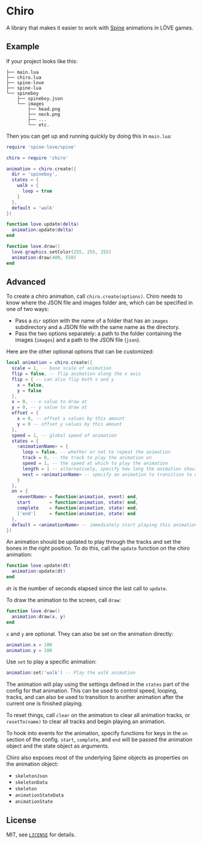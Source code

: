 Chiro
===

A library that makes it easier to work with [Spine](http://esotericsoftware.com/) animations in LÖVE
games.

Example
---

If your project looks like this:

```
├── main.lua
├── chiro.lua
├── spine-love
├── spine-lua
└── spineboy
    ├── spineboy.json
    └── images
        ├── head.png
        ├── neck.png
        ├── ...
        └── etc.
```

Then you can get up and running quickly by doing this in `main.lua`:

```lua
require 'spine-love/spine'

chiro = require 'chiro'

animation = chiro.create({
  dir = 'spineboy',
  states = {
    walk = {
      loop = true
    }
  },
  default = 'walk'
})

function love.update(delta)
  animation:update(delta)
end

function love.draw()
  love.graphics.setColor(255, 255, 255)
  animation:draw(400, 550)
end
```

Advanced
---

To create a chiro animation, call `chiro.create(options)`.  Chiro needs to know where the JSON
file and images folder are, which can be specified in one of two ways:

- Pass a `dir` option with the name of a folder that has an `images` subdirectory and a JSON file
  with the same name as the directory.
- Pass the two options separately: a path to the folder containing the images (`images`) and a path
  to the JSON file (`json`).

Here are the other optional options that can be customized:

```lua
local animation = chiro.create({
  scale = 1, -- base scale of animation
  flip = false, -- flip animation along the x axis
  flip = { -- can also flip both x and y
    x = false,
    y = false
  },
  x = 0, -- x value to draw at
  y = 0, -- y value to draw at
  offset = {
    x = 0, -- offset x values by this amount
    y = 0 -- offset y values by this amount
  },
  speed = 1, -- global speed of animation
  states = {
    <animationName> = {
      loop = false, -- whether or not to repeat the animation
      track = 0, -- the track to play the animation on
      speed = 1, -- the speed at which to play the animation
      length = 1 -- alternatively, specify how long the animation should take to complete
      next = <animationName> -- specify an animation to transition to on completion
    }
  },
  on = {
    <eventName> = function(animation, event) end,
    start       = function(animation, state) end,
    complete    = function(animation, state) end,
    ['end']     = function(animation, state) end
  },
  default = <animationName> -- immediately start playing this animation
})
```

An animation should be updated to play through the tracks and set the bones in the right position.
To do this, call the `update` function on the chiro animation:

```lua
function love.update(dt)
  animation:update(dt)
end
```

`dt` is the number of seconds elapsed since the last call to `update`.

To draw the animation to the screen, call `draw`:

```lua
function love.draw()
  animation:draw(x, y)
end
```

`x` and `y` are optional.  They can also be set on the animation directly:

```lua
animation.x = 100
animation.y = 100
```

Use `set` to play a specific animation:

```lua
animation:set('walk') -- Play the walk animation
```

The animation will play using the settings defined in the `states` part of the config for that
animation.  This can be used to control speed, looping, tracks, and can also be used to transition
to another animation after the current one is finished playing.

To reset things, call `clear` on the animation to clear all animation tracks, or `resetTo(name)`
to clear all tracks and begin playing an animation.

To hook into events for the animation, specify functions for keys in the `on` section of the config.
`start`, `complete`, and `end` will be passed the animation object and the state object as
arguments.

Chiro also exposes most of the underlying Spine objects as properties on the animation object:

- `skeletonJson`
- `skeletonData`
- `skeleton`
- `animationStateData`
- `animationState`

License
---

MIT, see [`LICENSE`](LICENSE) for details.
